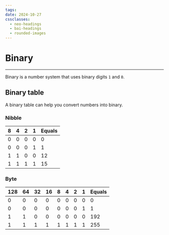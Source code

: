 ```yaml
---
tags: 
date: 2024-10-27
cssclasses:
  - neo-headings
  - bai-headings
  - rounded-images
---
```

# Binary

***
Binary is a number system that uses binary digits `1` and `0`. 
## Binary table
A binary table can help you convert numbers into binary.
### Nibble

| 8   | 4   | 2   | 1   | Equals |
| --- | --- | --- | --- | ------ |
| 0   | 0   | 0   | 0   | 0      |
| 0   | 0   | 0   | 1   | 1      |
| 1   | 1   | 0   | 0   | 12     |
| 1   | 1   | 1   | 1   | 15     |
### Byte
| 128 | 64  | 32  | 16  | 8   | 4   | 2   | 1   | Equals |
| --- | --- | --- | --- | --- | --- | --- | --- | ------ |
| 0   | 0   | 0   | 0   | 0   | 0   | 0   | 0   | 0      |
| 0   | 0   | 0   | 0   | 0   | 0   | 0   | 1   | 1      |
| 1   | 1   | 0   | 0   | 0   | 0   | 0   | 0   | 192    |
| 1   | 1   | 1   | 1   | 1   | 1   | 1   | 1   | 255    |
